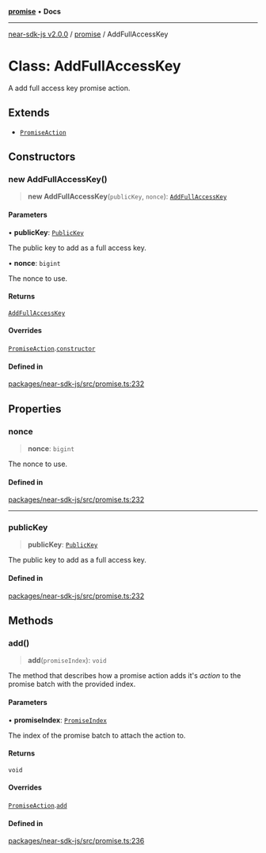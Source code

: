[**promise**](../README.md) • **Docs**

***

[near-sdk-js v2.0.0](../../packages.md) / [promise](../README.md) / AddFullAccessKey

# Class: AddFullAccessKey

A add full access key promise action.

## Extends

- [`PromiseAction`](PromiseAction.md)

## Constructors

### new AddFullAccessKey()

> **new AddFullAccessKey**(`publicKey`, `nonce`): [`AddFullAccessKey`](AddFullAccessKey.md)

#### Parameters

• **publicKey**: [`PublicKey`](../../types/public_key/classes/PublicKey.md)

The public key to add as a full access key.

• **nonce**: `bigint`

The nonce to use.

#### Returns

[`AddFullAccessKey`](AddFullAccessKey.md)

#### Overrides

[`PromiseAction`](PromiseAction.md).[`constructor`](PromiseAction.md#constructors)

#### Defined in

[packages/near-sdk-js/src/promise.ts:232](https://github.com/LimeChain/near-sdk-js/blob/7f4c32d152c77ff1750b2fd1709e062f4bbc3e1e/packages/near-sdk-js/src/promise.ts#L232)

## Properties

### nonce

> **nonce**: `bigint`

The nonce to use.

#### Defined in

[packages/near-sdk-js/src/promise.ts:232](https://github.com/LimeChain/near-sdk-js/blob/7f4c32d152c77ff1750b2fd1709e062f4bbc3e1e/packages/near-sdk-js/src/promise.ts#L232)

***

### publicKey

> **publicKey**: [`PublicKey`](../../types/public_key/classes/PublicKey.md)

The public key to add as a full access key.

#### Defined in

[packages/near-sdk-js/src/promise.ts:232](https://github.com/LimeChain/near-sdk-js/blob/7f4c32d152c77ff1750b2fd1709e062f4bbc3e1e/packages/near-sdk-js/src/promise.ts#L232)

## Methods

### add()

> **add**(`promiseIndex`): `void`

The method that describes how a promise action adds it's _action_ to the promise batch with the provided index.

#### Parameters

• **promiseIndex**: [`PromiseIndex`](../../utils/type-aliases/PromiseIndex.md)

The index of the promise batch to attach the action to.

#### Returns

`void`

#### Overrides

[`PromiseAction`](PromiseAction.md).[`add`](PromiseAction.md#add)

#### Defined in

[packages/near-sdk-js/src/promise.ts:236](https://github.com/LimeChain/near-sdk-js/blob/7f4c32d152c77ff1750b2fd1709e062f4bbc3e1e/packages/near-sdk-js/src/promise.ts#L236)
